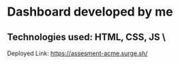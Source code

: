 # Dashboard developed by me

## Technologies used: HTML, CSS, JS \

Deployed Link: https://assesment-acme.surge.sh/
